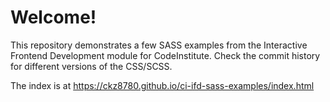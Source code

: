 # Welcome!

This repository demonstrates a few SASS examples from the Interactive Frontend Development module for CodeInstitute. Check the commit history for different versions of the CSS/SCSS.

The index is at https://ckz8780.github.io/ci-ifd-sass-examples/index.html